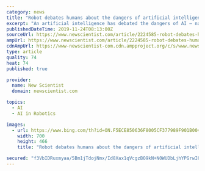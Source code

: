```yaml
---
category: news
title: "Robot debates humans about the dangers of artificial intelligence"
excerpt: "An artificial intelligence has debated the dangers of AI – narrowly convincing audience members that the technology will do more good than harm. Project Debater, a robot developed by IBM, spoke on both sides of the argument, with two human teammates for each side helping it out. Talking in a female American voice to a crowd at the University ..."
publishedDateTime: 2019-11-24T08:13:00Z
sourceUrl: https://www.newscientist.com/article/2224585-robot-debates-humans-about-the-dangers-of-artificial-intelligence/
ampUrl: https://www.newscientist.com/article/2224585-robot-debates-humans-about-the-dangers-of-artificial-intelligence/amp/
cdnAmpUrl: https://www-newscientist-com.cdn.ampproject.org/c/s/www.newscientist.com/article/2224585-robot-debates-humans-about-the-dangers-of-artificial-intelligence/amp/
type: article
quality: 74
heat: 74
published: true

provider:
  name: New Scientist
  domain: newscientist.com

topics:
  - AI
  - AI in Robotics

images:
  - url: https://www.bing.com/th?id=ON.F5ECE850636F8005CF377989F901B004
    width: 700
    height: 466
    title: "Robot debates humans about the dangers of artificial intelligence"

secured: "f3VbIDRuxmyaa/5Bm1jTdojNmx/Id8Xax1qVcgzBO9kN+N0WUDbLjhYPGrwI8yn7x7k6iTLZVwK0NkLPReXfM0NOQTsZqIKRSriNo3wcDgoJrhkAiQUJqizHHufseWBbJ8l/9VcfJXmjqukPk36tyfSky+1cBX88tZ9hASvSJxOVQdQ7b8g+FjmD7rVTsPG/nvS3uwx/T27B9ZTl3hGa0vLYGA/7YQcSk/XjXz19GWimMhxbIa3dC0ak0kwUgxHjxko7PsqfkoO5FQNzZi8Wbw==;e8uMgUDZH+HqB+3Fy1B1pw=="
---
```


